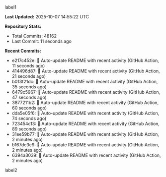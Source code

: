 
label1 
<!-- ACTIVITY_START -->
**Last Updated:** 2025-10-07 14:55:22 UTC

**Repository Stats:**
- Total Commits: 48162
- Last Commit: 11 seconds ago

**Recent Commits:**
- e217c452e: 🤖 Auto-update README with recent activity (GitHub Action, 11 seconds ago)
- 414496d87: 🤖 Auto-update README with recent activity (GitHub Action, 21 seconds ago)
- b013f21dc: 🤖 Auto-update README with recent activity (GitHub Action, 35 seconds ago)
- 6479c5967: 🤖 Auto-update README with recent activity (GitHub Action, 47 seconds ago)
- 3877211b2: 🤖 Auto-update README with recent activity (GitHub Action, 60 seconds ago)
- dda5e05f6: 🤖 Auto-update README with recent activity (GitHub Action, 74 seconds ago)
- 723454c13: 🤖 Auto-update README with recent activity (GitHub Action, 89 seconds ago)
- 31ee59b77: 🤖 Auto-update README with recent activity (GitHub Action, 2 minutes ago)
- b167de3e9: 🤖 Auto-update README with recent activity (GitHub Action, 2 minutes ago)
- 6394a3039: 🤖 Auto-update README with recent activity (GitHub Action, 2 minutes ago)
<!-- ACTIVITY_END -->

label2
